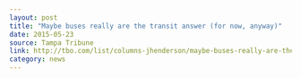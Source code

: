```yaml
---
layout: post
title: "Maybe buses really are the transit answer (for now, anyway)"
date: 2015-05-23
source: Tampa Tribune
link: http://tbo.com/list/columns-jhenderson/maybe-buses-really-are-the-transit-answer-for-now-anyway-20150523/
category: news
---
```


